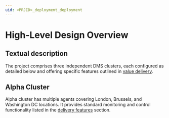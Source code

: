 ```yaml
---
uid: <PRJID>_deployment_deployment
---
```


# High-Level Design Overview
<!-- REMOVABLE DESCRIPTION
We have been using two forms to provide a high-level overview of the solution's deployment. Most commonly, we include a
textual description of the system's components and a package diagram that contains a brief summary of each component.
-->
## Textual description

The <PRJNAME> project comprises three independent DMS clusters, each configured as detailed below and offering
specific features outlined in [value delivery](xref:<PRJID>_overview_overview).

## Alpha Cluster
Alpha cluster has multiple agents covering London, Brussels, and Washington DC locations. It provides standard monitoring
and control functionality listed in the [delivery features](xref:<PRJID>_overview_overview#delivered-value) section.

